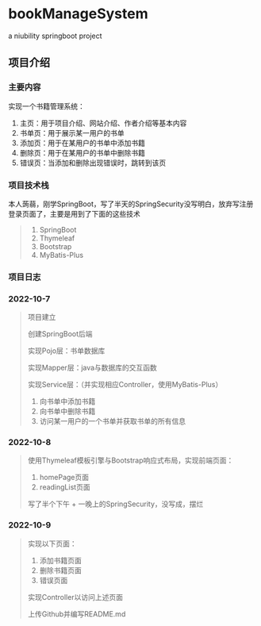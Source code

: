 # bookManageSystem
a niubility springboot project

## 项目介绍

### 主要内容

实现一个书籍管理系统：

1. 主页：用于项目介绍、网站介绍、作者介绍等基本内容
2. 书单页：用于展示某一用户的书单
3. 添加页：用于在某用户的书单中添加书籍
4. 删除页：用于在某用户的书单中删除书籍
5. 错误页：当添加和删除出现错误时，跳转到该页

### 项目技术栈

本人蒟蒻，刚学SpringBoot，写了半天的SpringSecurity没写明白，放弃写注册登录页面了，主要是用到了下面的这些技术

> 1. SpringBoot
> 2. Thymeleaf
> 3. Bootstrap
> 4. MyBatis-Plus

### 项目日志

### 2022-10-7

> 项目建立
>
> 创建SpringBoot后端
>
> 实现Pojo层：书单数据库
>
> 实现Mapper层：java与数据库的交互函数
>
> 实现Service层：（并实现相应Controller，使用MyBatis-Plus）
>
> 	1. 向书单中添加书籍
> 	1. 向书单中删除书籍
> 	1. 访问某一用户的一个书单并获取书单的所有信息

### 2022-10-8

>使用Thymeleaf模板引擎与Bootstrap响应式布局，实现前端页面：
>
>1. homePage页面
>2. readingList页面
>
>写了半个下午 + 一晚上的SpringSecurity，没写成，摆烂

### 2022-10-9

> 实现以下页面：
>
> 1. 添加书籍页面
> 2. 删除书籍页面
> 3. 错误页面
>
> 实现Controller以访问上述页面
>
> 上传Github并编写README.md
